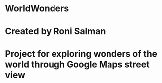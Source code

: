 # WorldWonders
# Created by Roni Salman

# Project for exploring wonders of the world through Google Maps street view
